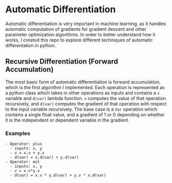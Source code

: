 # Automatic Differentiation

Automatic differentiation is very important in machine learning, as it handles automatic computation of gradients for gradient descent and other parameter optimization algorithms. In order to better understand how it works, I created this repo to explore different techniques of automatic differentation in python.

## Recursive Differentiation (Forward Accumulation)
The most basic form of automatic differentiation is forward accumulation, which is the first algorithm I implemented. Each operation is represented as a python class which takes in other operations as inputs and contains a `v` variable and `d(var)` lambda function. `v` computes the value of that operation recursively, and `d(var)` computes the gradient of that operation with respect to the input variable recursively. The base case is a `Var` operation which contains a single float value, and a gradient of 1 or 0 depending on whether it is the independent or dependent variable in the gradient. 

### Examples
```
- Operator: plus
  - inputs: x, y
  - v = x.v + y.v
  - d(var) = x.d(var) + y.d(var)
- Operator: mul
  - inputs: x, y
  - v = x.v*y.v
  - d(var) = x.v * y.d(var) + y.v * x.d(var)
```
